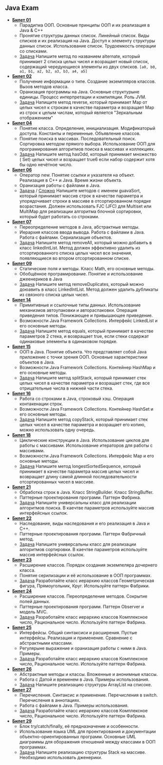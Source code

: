 ## Java Exam

* **[Билет 01](./src/main/java/ru/minusd/ticket01/)**
    * Парадигма ООП. Основные принципы ООП и их реализация в Java & C++
    * Пронятие структуры данных список. Линейный список. Виды списков и их реализация на Java. Доступ к элементу
      структуры данных список. Использование список. Трудоемкость операции со списками.
    * [Задача](./src/main/java/ru/minusd/ticket01/MergeArrays.java) Напишите метод по названием alternate, который
      принимает 2 списка целых чисел и возращает новый список, содержащий чередующиеся элементы из двух
      списков. `[a0, b0, a1, b1, a2, b2, a3, b3, a4, a5]`
* **[Билет 02](./src/main/java/ru/minusd/ticket02/)**
    * Получение информации о типе. Создание экземпляров классов. Вызов методов класса.
    * Оранизация программы на Java. Основные структурыне единицы. Процесс интерпретации и компиляции. Роль JVM.
    * [Задача](./src/main/java/ru/minusd/ticket02/ReversMap.java) Напищите метод reverse, который принимает Map от целых
      чисел к строкам в качестве параметра и возращает Map из строк к целым числам, который является "Зеркальным
      отображением"
* **[Билет 04](./src/main/java/ru/minusd/ticket04/theory.txt)**
    * Понятие класса. Определение, инициализация. Модификаторый доступа. Константы и переменные. Объявление классов.
    * Понятие поиска в массивах. Последовательный поиск. Сортировка методом прямого выбора. Использование ООП для
      програмирования алгоритмов поиска в массивах и коллекциях.
    * [Задача](./src/main/java/ru/minusd/ticket04/HasOddSet.java) Напишите метод hasOdd, который принимает множество (
      Set) целых чисел и возращает true6 если набор содержит хотя бы одно нечётное число.
* **[Билет 06](./src/main/java/ru/minusd/ticket06)**
    * Оператор new. Понятие ссылки и указателя на объект. Реализация в C++ и Java. Время жизни объекта.
    * Оранизация работы с файлами в Java.
    * [Задача](./src/main/java/ru/minusd/ticket06/ToGuavaSort.java) /
      [Сложно](./src/main/java/ru/minusd/ticket06/ToGuavaSort2.java) Напишите методов с именем guavaSort, который
      принимает массив строк в качестве параметра и упорядочивает строки в массиве в отсортированном порядке
      возрастания. Должен использовать FJC (JFC) для Multiset или MultiMap для реализации алгоритма блочной сортировки,
      который будет работать со строками.
* **[Билет 07](./src/main/java/ru/minusd/ticket06/theory.txt)**
    * Переопределение методов в Java, абстрактные методы.
    * Иерархия классов ввода вывода. Работа с файлами в Java. Работа с файлами. Сериализация объектов.
    * [Задача](./src/main/java/ru/minusd/ticket07/LinkedIntList.java) Напишите метод removeAll, который можно добавить в
      класс linkedIntList. Метод должен эффективно удалить из отсортированного списка целых чисел все значения,
      появляющиеся во втором отсортированном списке.
* **[Билет 09](./src/main/java/ru/minusd/ticket09)**
    * Статические поля и методы. Класс Math, его основные методы.
    * Обобщённое програмирование. Понятие и использование джеенериков в Java
    * [Задача](./src/main/java/ru/minusd/ticket09/LinkedIntList.java) Напишите метод removeDuplicates, который можно
      доюавить в класс LinkedIntList. Метод должен удалить дубликаты из связного списка целых чисел.
* **[Билет 14](./src/main/java/ru/minusd/ticket14)**
    * Примитивные и ссылочные типы данных. Использование механизмов автоупаковки и автораспаковки. Операция приведения
      типов. Понижающее и привышающее приведение.
    * Возможности Java Framework Collections. Интерфейс LinkedList и его основные методы.
    * [Задача](./src/main/java/ru/minusd/ticket14/ToEquals.java) Напишите метод equals, который принимает в качестве
      параметров 2 стека, и возвращает true, если стеки содержат одинаковые элементы в одинаковом порядке.
* **[Билет 15](./src/main/java/ru/minusd/ticket15/theory.txt)**
    * ООП в Java. Понятие объекта. Что представляет собой Java приложение с точки зрения ООП. Основные характеристики
      объектов в Java.
    * Возможности Java Framework Collections. Контейнер HashMap и его основные методы.
    * [Задача](./src/main/java/ru/minusd/ticket15/SplitStack.java) Напишите метод splitStack, который принимает стек
      целых чисел в качестве параметра и возращает стек, где все отрицательные числа в нижней части стека.
* **[Билет 16](./src/main/java/ru/minusd/ticket16/theory.txt)**
    * Работа со строками в Java, строковый хэш. Операция контакенации строк.
    * Возможности Java Framework Collections. Контейнер HashSet и его основные методы.
    * [Задача](./src/main/java/ru/minusd/ticket16/StackCopier.java) Напишите метод copyStack, который принимает стек
      целых чисел в качестве параметра и возращает его копию, можно использовать одну очередь.
* **[Билет 18](./src/main/java/ru/minusd/ticket18)**
    * Циклические конструкции в Java. Использование циклов для работы с массивами. Использование итераторов для работы с
      массивами.
    * Возможности Java Framework Collections. Интерфейс Map и его основные методы.
    * [Задача](./src/main/java/ru/minusd/ticket18/LongestSortedSequence.java) Напишите метод longestSortedSequence,
      который принимает в качестве параметра массив целых чисел и возвращает длину самой длинной последовательности
      отсортированных чисел в массиве.
* **[Билет 21](./src/main/java/ru/minusd/ticket21)**
    * Обработка строк в Java. Класс StringBuilder. Класс StringBuffer.
    * Паттерные проектирования программ. Паттерн Фабрика.
    * [Задача](./src/main/java/ru/minusd/ticket21) Напишите универсальны класс для реализации алгоритмов поиска. В
      каечтве параметров используйте массив интерфейсных ссылок.
* **[Билет 22](./src/main/java/ru/minusd/ticket22)**
    * Наследование, виды наследования и его реализация в Java и C++.
    * Паттерные проектирования программ. Паттерн Фабричный метод.
    * [Задача](./src/main/java/ru/minusd/ticket22) Напишите универсальны класс для реализации алгоритмов сортировки. В
      каечтве параметров используйте массив интерфейсных ссылок.
* **[Билет 23](./src/main/java/ru/minusd/ticket23)**
    * Расширение классов. Порядок создания экземпеляра дочернего класса.
    * Понятие серилизации и её использование в ООП программах.
    * [Задача](./src/main/java/ru/minusd/ticket23) Разработайте класс иерархию классов Геометрическая фигура,
      Прямоугольник, Круг. Используйте паттерн Фабрики.
* **[Билет 24](./src/main/java/ru/minusd/ticket24/theory.txt)**
    * Расширение классов. Переопределение методов. Сокрытие полей данных.
    * Паттерные проектирования программ. Паттерн Observer и модель MVC.
    * [Задача](./src/main/java/ru/minusd/ticket24) Разработайте класс иерархию классов Комплексное число, Рациональное
      число. Используйте паттерн Фабрика.
* **[Билет 25](./src/main/java/ru/minusd/ticket25/theory.txt)**
    * Интерфейсы. Общий синтаксиси и расширения. Пустые интерфейсы. Реализация и применение. Сравнение с абстрактными
      классами.
    * Регулярыне выражение и оранизация работы с ними в Java. Примеры.
    * [Задача](./src/main/java/ru/minusd/ticket25) Разработайте класс иерархию классов Комплексное число, Рациональное
      число. Используйте паттерн Фабрика.
* **[Билет 26](./src/main/java/ru/minusd/ticket26/theory.txt)**
    * Абстрактные методы и классы. Вложенные и анонимные классы.
    * Работа с Датой и временем в Java. Примеры использования.
    * [Задача](./src/main/java/ru/minusd/ticket26/ArrayListOnList.java) Напишите реализацию структуры ArrayList на
      списоке.
* **[Билет 27](./src/main/java/ru/minusd/ticket27)**
    * Перечисления. Синтаксис и применение. Перечисления в switch. Перечисления в аннотациях.
    * Работа с файлами в Java. Примеры использования.
    * [Задача](./src/main/java/ru/minusd/ticket27) Разработайте класс иерархию классов Комплексное число, Рациональное
      число. Используйте паттерн Фабрика.
* **[Билет 29](./src/main/java/ru/minusd/ticket29)**
    * Блок try/catch/finally, её предназначение и особенности.
    * Использование языка UML для проектирования и документации объектно-ориентированных программ. Основные UML
      диаграммы для оборажения отношений между классами в ООП программах.
    * [Задача](./src/main/java/ru/minusd/ticket29/StackOnArray.java) Напишите реализацию структуры Stack на массиве.
      Необходимо использовать дженерики.